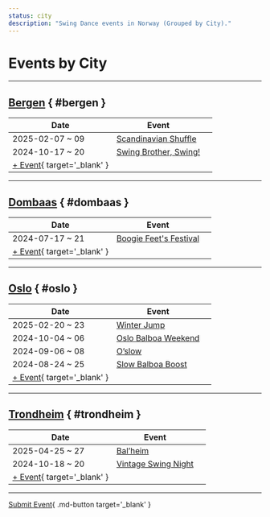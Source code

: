 ```yaml
---
status: city
description: "Swing Dance events in Norway (Grouped by City)."
---
```


# Events by City

---

## <a id=bergen></a>[Bergen](#bergen) { #bergen }

| Date | Event | |
| --- | --- | --- |
| 2025-02-07 ~ 09 | [Scandinavian Shuffle](scandinavian-shuffle-2025.md) |  |
| 2024-10-17 ~ 20 | [Swing Brother, Swing!](swing-brother-swing-2024.md) |  |
| [+ Event](https://github.com/swingdance/events/issues/new?assignees=&labels=add+event&projects=&template=02-add_entity.yml&title=%5B2025%2Fno%5D%20%3CName%3E&region=no&province=Bergen&city=Bergen&org_id=&date_starts=2025-&date_ends=2025-){ target='_blank' }

---

## <a id=dombaas></a>[Dombaas](#dombaas) { #dombaas }

| Date | Event | |
| --- | --- | --- |
| 2024-07-17 ~ 21 | [Boogie Feet's Festival](boogie-feets-festival-2024.md) |  |
| [+ Event](https://github.com/swingdance/events/issues/new?assignees=&labels=add+event&projects=&template=02-add_entity.yml&title=%5B2025%2Fno%5D%20%3CName%3E&region=no&province=Dombaas&city=Dombaas&org_id=&date_starts=2025-&date_ends=2025-){ target='_blank' }

---

## <a id=oslo></a>[Oslo](#oslo) { #oslo }

| Date | Event | |
| --- | --- | --- |
| 2025-02-20 ~ 23 | [Winter Jump](winter-jump-2025.md) |  |
| 2024-10-04 ~ 06 | [Oslo Balboa Weekend](oslo-balboa-weekend-2024.md) |  |
| 2024-09-06 ~ 08 | [O’slow](o-slow-2024.md) |  |
| 2024-08-24 ~ 25 | [Slow Balboa Boost](slow-balboa-boost-2024.md) |  |
| [+ Event](https://github.com/swingdance/events/issues/new?assignees=&labels=add+event&projects=&template=02-add_entity.yml&title=%5B2025%2Fno%5D%20%3CName%3E&region=no&province=Oslo&city=Oslo&org_id=&date_starts=2025-&date_ends=2025-){ target='_blank' }

---

## <a id=trondheim></a>[Trondheim](#trondheim) { #trondheim }

| Date | Event | |
| --- | --- | --- |
| 2025-04-25 ~ 27 | [Bal’heim](bal-heim-2025.md) |  |
| 2024-10-18 ~ 20 | [Vintage Swing Night](vintage-swing-night-2024.md) |  |
| [+ Event](https://github.com/swingdance/events/issues/new?assignees=&labels=add+event&projects=&template=02-add_entity.yml&title=%5B2025%2Fno%5D%20%3CName%3E&region=no&province=Trondheim&city=Trondheim&org_id=&date_starts=2025-&date_ends=2025-){ target='_blank' }

---

[Submit Event](https://github.com/swingdance/events/issues/new?assignees=&labels=add+event&projects=&template=02-add_entity.yml&title=%5Bno%5D%20%3CName%3E&region=no&province=&city=&org_id=2025){ .md-button target='_blank' }
